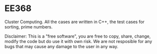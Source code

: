 # EE368
Cluster Computing.
All the cases are written in C++, the test cases for sorting, prime numbers.  

Disclaimer: This is a "free software", you are free to copy, share, change, modify the code but do use it with own risk. We are not resposible for any bugs that may cause any damage to the user in any way.  
